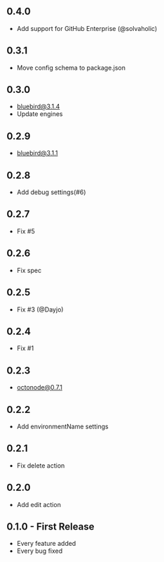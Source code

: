 ## 0.4.0
* Add support for GitHub Enterprise (@solvaholic)

## 0.3.1
* Move config schema to package.json

## 0.3.0
* bluebird@3.1.4
* Update engines

## 0.2.9
* bluebird@3.1.1

## 0.2.8
* Add debug settings(#6)

## 0.2.7
* Fix #5

## 0.2.6
* Fix spec

## 0.2.5
* Fix #3 (@Dayjo)

## 0.2.4
* Fix #1

## 0.2.3
* octonode@0.7.1

## 0.2.2
* Add environmentName settings

## 0.2.1
* Fix delete action

## 0.2.0
* Add edit action

## 0.1.0 - First Release
* Every feature added
* Every bug fixed
